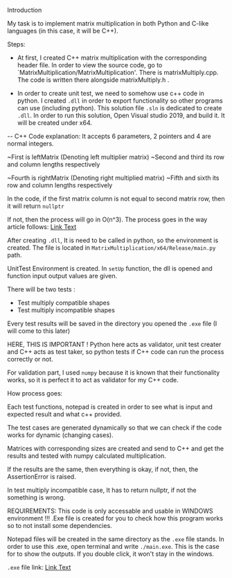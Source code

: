 Introduction

My task is to implement matrix multiplication in both Python and C-like languages (in this case, it will be C++).

Steps:
- At first, I created C++ matrix multiplication with the corresponding header file. In order to view the source code, go to `MatrixMultiplication/MatrixMultiplication'. There is matrixMultiply.cpp. The code is written there alongside matrixMultiply.h .

- In order to create unit test, we need to somehow use c++ code in python. I created `.dll` in order to export functionality so other programs can use (including python). This solution file `.sln` is dedicated to create `.dll`.
In order to run this solution, Open Visual studio 2019, and build it. It will be created under x64.

-- C++ Code explanation:
It accepts 6 parameters, 2 pointers and 4 are normal integers.

~First is leftMatrix (Denoting left multiplier matrix)
~Second and third its row and column lengths respectively

~Fourth is rightMatrix (Denoting right multiplied matrix)
~Fifth and sixth its row and column lengths respectively

In the code, if the first matrix column is not equal to second matrix row, then it will return `nullptr`

If not, then the process will go in O(n^3). The process goes in the way article follows:
[Link Text](https://en.wikipedia.org/wiki/Matrix_multiplication#:~:text=For%20matrix%20multiplication%2C%20the%20number,B%20is%20denoted%20as%20AB.)


After creating `.dll`, It is need to be called in python, so the environment is created. The file is located in `MatrixMultiplication/x64/Release/main.py` path.

UnitTest Environment is created. In `setUp` function, the dll is opened and function input output values are given.

There will be two tests :
- Test multiply compatible shapes
- Test multiply incompatible shapes

Every test results will be saved in the directory you opened the `.exe` file (I will come to this later)

HERE, THIS IS IMPORTANT !
Python here acts as validator, unit test creater and C++ acts as test taker, so python tests if C++ code can run the process correctly or not.

For validation part, I used `numpy` because it is known that their functionality works, so it is perfect it to act as validator for my C++ code.

How process goes:

Each test functions, notepad is created in order to see what is input and expected result and what c++ provided.

The test cases are generated dynamically so that we can check if the code works for dynamic (changing cases).

Matrices with corresponding sizes are created and send to C++ and get the results and tested with numpy calculated multiplication.

If the results are the same, then everything is okay, if not, then, the AssertionError is raised.

In test multiply incompatible case, It has to return nullptr, if not the something is wrong.

REQUIREMENTS:
This code is only accessable and usable in WINDOWS environment !!!
.Exe file is created for you to check how this program works so to not install some dependencies.


Notepad files will be created in the same directory as the `.exe` file stands.
In order to use this .exe, open terminal and write `./main.exe`. This is the case for to show the outputs. If you double click, it won't stay in the windows.

`.exe` file link:
[Link Text](https://drive.google.com/file/d/1pyb4bAeuFUFBXzLKQv901phVs3MOf347/view?usp=sharing)
